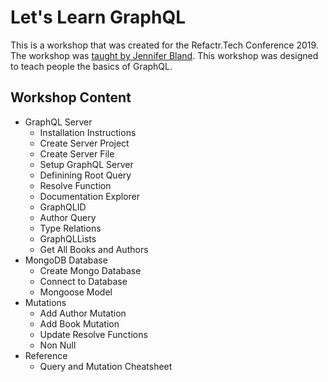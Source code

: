 # Let's Learn GraphQL

This is a workshop that was created for the Refactr.Tech Conference 2019. The workshop was [taught by Jennifer Bland](/workshop/instructor.html). This workshop was designed to teach people the basics of GraphQL.

## Workshop Content
* GraphQL Server
    - Installation Instructions
    - Create Server Project
    - Create Server File
    - Setup GraphQL Server
    - Definining Root Query
    - Resolve Function
    - Documentation Explorer
    - GraphQLID
    - Author Query
    - Type Relations
    - GraphQLLists
    - Get All Books and Authors
* MongoDB Database
    - Create Mongo Database
    - Connect to Database
    - Mongoose Model
* Mutations
    - Add Author Mutation
    - Add Book Mutation
    - Update Resolve Functions
    - Non Null
* Reference
    - Query and Mutation Cheatsheet